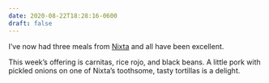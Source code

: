 ```yaml
---
date: 2020-08-22T18:28:16-0600
draft: false
---
```




I’ve now had three meals from [Nixta](https://www.nixtampls.com/) and all have been excellent.

This week’s offering is carnitas, rice rojo, and black beans. A little pork with pickled onions on one of Nixta’s toothsome, tasty tortillas is a delight.



